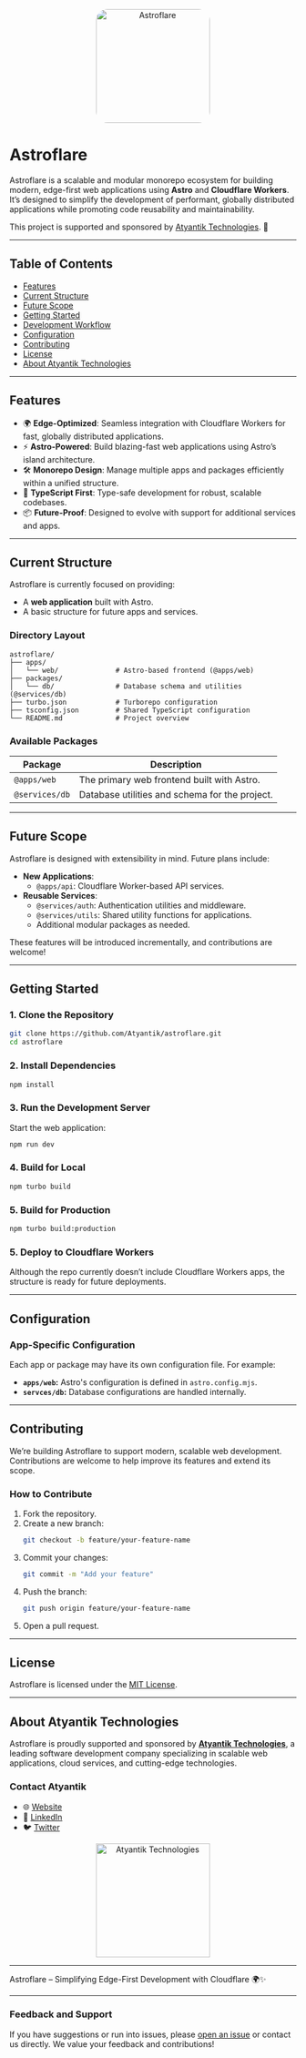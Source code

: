 <p align="center">
  <img src="https://cdn.atyantik.com/Astroflare.webp" alt="Astroflare" width="200" style="border-radius: 20px;"
  >
</p>

# **Astroflare**

Astroflare is a scalable and modular monorepo ecosystem for building modern, edge-first web applications using **Astro** and **Cloudflare Workers**. It’s designed to simplify the development of performant, globally distributed applications while promoting code reusability and maintainability.

This project is supported and sponsored by [Atyantik Technologies](https://atyantik.com/). 🚀

---

## **Table of Contents**

- [Features](#features)
- [Current Structure](#current-structure)
- [Future Scope](#future-scope)
- [Getting Started](#getting-started)
- [Development Workflow](#development-workflow)
- [Configuration](#configuration)
- [Contributing](#contributing)
- [License](#license)
- [About Atyantik Technologies](#about-atyantik-technologies)

---

## **Features**

- 🌍 **Edge-Optimized**: Seamless integration with Cloudflare Workers for fast, globally distributed applications.
- ⚡ **Astro-Powered**: Build blazing-fast web applications using Astro’s island architecture.
- 🛠️ **Monorepo Design**: Manage multiple apps and packages efficiently within a unified structure.
- 🎯 **TypeScript First**: Type-safe development for robust, scalable codebases.
- 📦 **Future-Proof**: Designed to evolve with support for additional services and apps.

---

## **Current Structure**

Astroflare is currently focused on providing:

- A **web application** built with Astro.
- A basic structure for future apps and services.

### **Directory Layout**

```
astroflare/
├── apps/
│   └── web/              # Astro-based frontend (@apps/web)
├── packages/
│   └── db/               # Database schema and utilities (@services/db)
├── turbo.json            # Turborepo configuration
├── tsconfig.json         # Shared TypeScript configuration
└── README.md             # Project overview
```

### **Available Packages**

| Package        | Description                                    |
| -------------- | ---------------------------------------------- |
| `@apps/web`    | The primary web frontend built with Astro.     |
| `@services/db` | Database utilities and schema for the project. |

---

## **Future Scope**

Astroflare is designed with extensibility in mind. Future plans include:

- **New Applications**:
  - `@apps/api`: Cloudflare Worker-based API services.
- **Reusable Services**:
  - `@services/auth`: Authentication utilities and middleware.
  - `@services/utils`: Shared utility functions for applications.
  - Additional modular packages as needed.

These features will be introduced incrementally, and contributions are welcome!

---

## **Getting Started**

### **1. Clone the Repository**

```bash
git clone https://github.com/Atyantik/astroflare.git
cd astroflare
```

### **2. Install Dependencies**

```bash
npm install
```

### **3. Run the Development Server**

Start the web application:

```bash
npm run dev
```

### **4. Build for Local**

```bash
npm turbo build
```

### **5. Build for Production**

```bash
npm turbo build:production
```

### **5. Deploy to Cloudflare Workers**

Although the repo currently doesn’t include Cloudflare Workers apps, the structure is ready for future deployments.

---

## **Configuration**

### **App-Specific Configuration**

Each app or package may have its own configuration file. For example:

- **`apps/web`:** Astro's configuration is defined in `astro.config.mjs`.
- **`servces/db`:** Database configurations are handled internally.

---

## **Contributing**

We’re building Astroflare to support modern, scalable web development. Contributions are welcome to help improve its features and extend its scope.

### **How to Contribute**

1. Fork the repository.
2. Create a new branch:
   ```bash
   git checkout -b feature/your-feature-name
   ```
3. Commit your changes:
   ```bash
   git commit -m "Add your feature"
   ```
4. Push the branch:
   ```bash
   git push origin feature/your-feature-name
   ```
5. Open a pull request.

---

## **License**

Astroflare is licensed under the [MIT License](LICENSE).

---

## **About Atyantik Technologies**

Astroflare is proudly supported and sponsored by **[Atyantik Technologies](https://atyantik.com)**, a leading software development company specializing in scalable web applications, cloud services, and cutting-edge technologies.

### **Contact Atyantik**

- 🌐 [Website](https://atyantik.com)
- 💼 [LinkedIn](https://linkedin.com/company/atyantik-technologies/)
- 🐦 [Twitter](https://twitter.com/atyantik_tech)

<p align="center">
  <img src="https://cdn.atyantik.com/atyantik-logo.png" alt="Atyantik Technologies" width="200">
</p>

---

Astroflare – Simplifying Edge-First Development with Cloudflare 🌍✨

---

### **Feedback and Support**

If you have suggestions or run into issues, please [open an issue](https://github.com/Atyantik/astroflare/issues) or contact us directly. We value your feedback and contributions!
